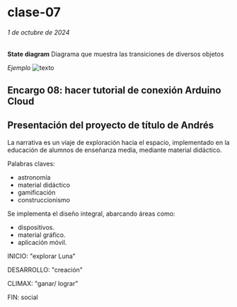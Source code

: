 # clase-07

###### 1 de octubre de 2024

**State diagram**
Diagrama que muestra las transiciones de diversos objetos 

*Ejemplo*
![texto](mapadeestado.png)

## Encargo 08: hacer tutorial de conexión Arduino Cloud


## Presentación del proyecto de título de Andrés 
La narrativa es un viaje de exploración hacia el espacio, implementado en la educación de alumnos de enseñanza media, mediante material didáctico.

Palabras claves:
+ astronomía
+ material didáctico
+ gamificación
+ construccionismo

Se implementa el diseño integral, abarcando áreas como:
- dispositivos.
- material gráfico.
- aplicación móvil.

INICIO: "explorar Luna"

DESARROLLO: "creación"

CLIMAX: "ganar/ lograr"

FIN: social

